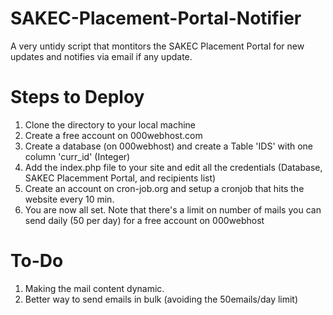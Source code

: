 # SAKEC-Placement-Portal-Notifier
A very untidy script that montitors the SAKEC Placement Portal for new updates and notifies via email if any update.


# Steps to Deploy
1. Clone the directory to your local machine
2. Create a free account on 000webhost.com
3. Create a database (on 000webhost) and create a Table 'IDS' with one column 'curr_id' (Integer)
4. Add the index.php file to your site and edit all the credentials (Database, SAKEC Placemment Portal, and recipients list)
5. Create an account on cron-job.org and setup a cronjob that hits the website every 10 min.
6. You are now all set. Note that there's a limit on number of mails you can send daily (50 per day) for a free account on 000webhost

# To-Do
1. Making the mail content dynamic.
2. Better way to send emails in bulk (avoiding the 50emails/day limit)
